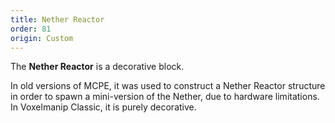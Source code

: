 ```yaml
---
title: Nether Reactor
order: 81
origin: Custom
---
```


The **Nether Reactor** is a decorative block.

In old versions of MCPE, it was used to construct a Nether Reactor structure in order to spawn a mini-version of the Nether, due to hardware limitations. In Voxelmanip Classic, it is purely decorative.
